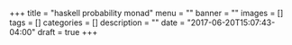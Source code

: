 +++
title = "haskell probability monad"
menu = ""
banner = ""
images = []
tags = []
categories = []
description = ""
date = "2017-06-20T15:07:43-04:00"
draft = true
+++

<!--more-->
